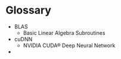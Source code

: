 # Glossary
* BLAS
  * Basic Linear Algebra Subroutines
* cuDNN
  * NVIDIA CUDA® Deep Neural Network
* 
